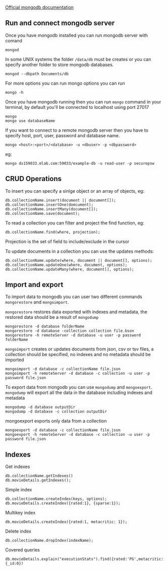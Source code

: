 [Official mongodb documentation](https://docs.mongodb.com/manual/)

Run and connect mongodb server
------------------
Once you have mongodb installed you can run mongodb server with comand

    mongod
In some UNIX systems the folder `/data/db` must be creates or you can specify another folder to store mongodb databases.

    mongod --dbpath Documents/db
For more options you can run mongo options you can run 

    mongo -h

Once you have mongodb running then you can run `mongo` command in your terminal, by default you'll be connected to localhost using port 27017

    mongo
    mongo use databaseName
If you want to connect to a remote mongodb server then you have to specify host, port, user, password and database name.

    mongo <host>:<port>/<database> -u <dbuser> -p <dbpassword>
   eg:

    mongo ds159033.mlab.com:59033/example-db -u read-user -p securepsw

CRUD Operations
---------------
To insert you can specify a sinlge object or an array of objects, eg:

    db.collectionName.insert(document || document[]);
    db.collectionName.insertOne(domcument);
    db.collectionName.insertMany(document[]);
    db.collectionName.save(document);
To read a collection you can filter and project the find function, eg:

    db.collectionName.find(where, projection);
Projection is the set of field to include/exclude in the cursor

To update documents in a collection you can use the updates methods:

    db.collectionName.update(where, document || document[], options);
    db.collectionName.updateOne(where, document, options);
    db.collectionName.updateMany(where, document[], options);

Import and export
-----------------
To import data to mongodb you can user two different commands `mongorestore` and `mongoimport`.

`mongorestore` restores data exported with indexes and metadata, the restored data should be a result of `mongodump`

    mongorestore -d database folderName
    mongorestore -d database -collection collection file.bson
    mongorestore -h remoteServer -d database -u user -p password folderName
`mongoimport` creates or updates documents from json, csv or tsv files, a collection should be specified, no indexes and no metadata should be imported

    mongoimport -d database -c collectionName file.json
    mongoimport -h remoteServer -d database -c collection -u user -p password file.json

To export data from mongodb you can use `mongodump` and `mongoexport`.
`mongodump` will export all the data in the database including indexes and metadata

    mongodump -d database outputDir
    mongodump -d database -c collection outputDir
mongoexport exports only data from a collection

    mongoexport -d database -c collectionName file.json
    mongoexport -h remoteServer -d database -c collection -u user -p password file.json

Indexes
-------
Get indexes

    db.collectionName.getIndexes()
    db.movieDetails.getIndexes();

Simple index

    db.collectionName.createIndex(keys, options);
    db.movieDetails.createIndex({rated:1}, {sparse:1});
Multikey index

    db.movieDetails.createIndex({rated:1, metacritic: 1});
Delete index

    db.collectionName.dropIndex(indexName);

Covered queries

    db.movieDetails.explain("executionStats").find({rated:'PG',metacritic:'71'}, {_id:0})
